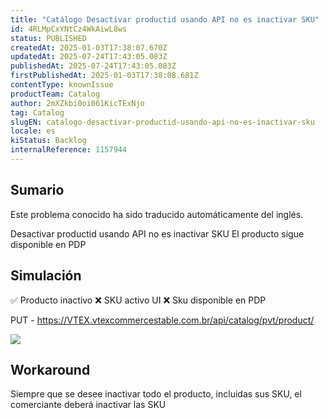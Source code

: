 ```yaml
---
title: "Catálogo Desactivar productid usando API no es inactivar SKU"
id: 4RLMpCxYNtCz4WkAiwL8ws
status: PUBLISHED
createdAt: 2025-01-03T17:38:07.670Z
updatedAt: 2025-07-24T17:43:05.083Z
publishedAt: 2025-07-24T17:43:05.083Z
firstPublishedAt: 2025-01-03T17:38:08.681Z
contentType: knownIssue
productTeam: Catalog
author: 2mXZkbi0oi061KicTExNjo
tag: Catalog
slugEN: catalogo-desactivar-productid-usando-api-no-es-inactivar-sku
locale: es
kiStatus: Backlog
internalReference: 1157944
---
```


## Sumario

<div class="alert alert-info">
  <p>Este problema conocido ha sido traducido automáticamente del inglés.</p>
</div>


Desactivar productid usando API no es inactivar SKU
El producto sigue disponible en PDP


##

## Simulación



✅️ Producto inactivo
❌️ SKU activo UI
❌️ Sku disponible en PDP

PUT - https://VTEX.vtexcommercestable.com.br/api/catalog/pvt/product/

 ![](https://vtexhelp.zendesk.com/attachments/token/FVMLGum8BwYRG5crfDPmb0Gef/?name=image.png)


##

## Workaround


Siempre que se desee inactivar todo el producto, incluidas sus SKU, el comerciante deberá inactivar las SKU




